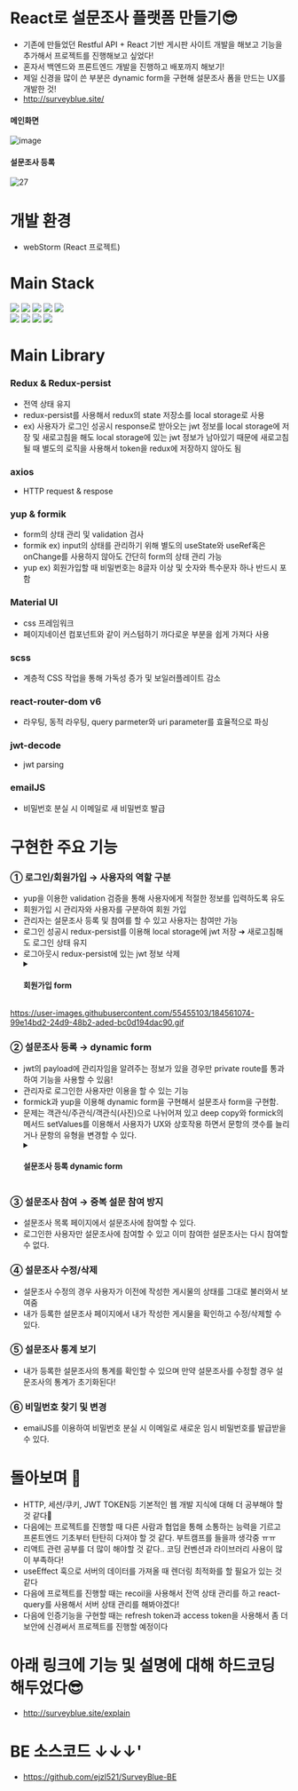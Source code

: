 # React로 설문조사 플랫폼 만들기😎
- 기존에 만들었던 Restful API + React 기반 게시판 사이트 개발을 해보고 기능을 추가해서 프로젝트를 진행해보고 싶었다!
- 혼자서 백엔드와 프론트엔드 개발을 진행하고 배포까지 해보기!
- 제일 신경을 많이 쓴 부분은 dynamic form을 구현해 설문조사 폼을 만드는 UX를 개발한 것!
- http://surveyblue.site/
#### 메인화면
  ![image](https://user-images.githubusercontent.com/55455103/184560430-4cc91e9a-74dd-453f-a138-fe4c09dcf239.png)
#### 설문조사 등록
![27](https://user-images.githubusercontent.com/55455103/184561074-99e14bd2-24d9-48b2-aded-bc0d194dac90.gif)

# 개발 환경
- webStorm (React 프로젝트)

# Main Stack
  <div>
  <img src="http://img.shields.io/badge/-JavaScript-F7DF1E?style=for-the-badge&logo=JavaScript&logoColor=white" />
  <img src="https://img.shields.io/badge/React-20232A?style=for-the-badge&logo=react&logoColor=61DAFB" />
  <img src="http://img.shields.io/badge/-HTML5-E34F26?style=for-the-badge&logo=HTML5&logoColor=white" />
  <img src="http://img.shields.io/badge/-CSS3-1572B6?style=for-the-badge&logo=CSS3&logoColor=white" />
  <img src="https://img.shields.io/badge/Redux-764ABC?style=for-the-badge&logo=Redux&logoColor=white">
  </div>
  <div>
  <img src="https://img.shields.io/badge/NGINX-009639?style=for-the-badge&logo=NGINX&logoColor=white">
  <img src="http://img.shields.io/badge/-Amazon AWS-232F3E?style=for-the-badge&logo=Amazon AWS&logoColor=white" />
  <img src="http://img.shields.io/badge/-Amazon S3-569A31?style=for-the-badge&logo=Amazon S3&logoColor=white" />
  <img src="http://img.shields.io/badge/-Amazon EC2-FF4F8B?style=for-the-badge&logo=Amazon EC2&logoColor=white" />
  </div>  

# Main Library
### Redux & Redux-persist
- 전역 상태 유지
- redux-persist를 사용해서 redux의 state 저장소를 local storage로 사용
- ex) 사용자가 로그인 성공시 response로 받아오는 jwt 정보를 local storage에 저장 및 새로고침을 해도 local storage에 있는 jwt 정보가 남아있기 때문에 새로고침 될 때 별도의 로직을 사용해서 token을 redux에 저장하지 않아도 됨
### axios
- HTTP request & respose
### yup & formik
- form의 상태 관리 및 validation 검사
- formik ex) input의 상태를 관리하기 위해 별도의 useState와 useRef혹은 onChange를 사용하지 않아도 간단히 form의 상태 관리 가능
- yup ex) 회원가입할 때 비밀번호는 8글자 이상 및 숫자와 특수문자 하나 반드시 포함
### Material UI
- css 프레임워크
- 페이지네이션 컴포넌트와 같이 커스텀하기 까다로운 부분을 쉽게 가져다 사용
### scss
- 계층적 CSS 작업을 통해 가독성 증가 및 보일러플레이트 감소
### react-router-dom v6
- 라우팅, 동적 라우팅, query parmeter와 uri parameter를 효율적으로 파싱
### jwt-decode
- jwt parsing
### emailJS
- 비밀번호 분실 시 이메일로 새 비밀번호 발급


# 구현한 주요 기능
### ➀ 로그인/회원가입 → 사용자의 역할 구분
- yup을 이용한 validation 검증을 통해 사용자에게 적절한 정보를 입력하도록 유도
- 회원가입 시 관리자와 사용자를 구분하여 회원 가입
- 관리자는 설문조사 등록 및 참여를 할 수 있고 사용자는 참여만 가능
- 로그인 성공시 redux-persist를 이용해 local storage에 jwt 저장 ➔ 새로고침해도 로그인 상태 유지
- 로그아웃시 redux-persist에 있는 jwt 정보 삭제
  <details>
    <summary><h4>회원가입 form</h4></summary>
    <div markdown="1">
    <img src="https://user-images.githubusercontent.com/55455103/188350768-52d74033-566f-426f-ba7e-134a13f27658.gif"/>
    </div>
  </details>
https://user-images.githubusercontent.com/55455103/184561074-99e14bd2-24d9-48b2-aded-bc0d194dac90.gif
### ➁ 설문조사 등록 → dynamic form
- jwt의 payload에 관리자임을 알려주는 정보가 있을 경우만 private route를 통과하여 기능을 사용할 수 있음!
- 관리자로 로그인한 사용자만 이용을 할 수 있는 기능
- formick과 yup을 이용해 dynamic form을 구현해서 설문조사 form을 구현함.
- 문제는 객관식/주관식/객관식(사진)으로 나뉘어져 있고 deep copy와 formick의 메서드 setValues를 이용해서 사용자가 UX와 상호작용 하면서 문항의 갯수를 늘리거나 문항의 유형을 변경할 수 있다.
  <details>
    <summary><h4>설문조사 등록 dynamic form</h4></summary>
    <div markdown="1">
    <img src="https://user-images.githubusercontent.com/55455103/184561074-99e14bd2-24d9-48b2-aded-bc0d194dac90.gif"/>
    </div>
  </details>
### ➂ 설문조사 참여 → 중복 설문 참여 방지
- 설문조사 목록 페이지에서 설문조사에 참여할 수 있다.
- 로그인한 사용자만 설문조사에 참여할 수 있고 이미 참여한 설문조사는 다시 참여할 수 없다.
### ➃ 설문조사 수정/삭제
- 설문조사 수정의 경우 사용자가 이전에 작성한 게시물의 상태를 그대로 불러와서 보여줌
- 내가 등록한 설문조사 페이지에서 내가 작성한 게시물을 확인하고 수정/삭제할 수 있다.

### ⑤ 설문조사 통계 보기
- 내가 등록한 설문조사의 통계를 확인할 수 있으며 만약 설문조사를 수정할 경우 설문조사의 통계가 초기화된다!

### ⑥ 비밀번호 찾기 및 변경
- emailJS를 이용하여 비밀번호 분실 시 이메일로 새로운 임시 비밀번호를 발급받을 수 있다.

# 돌아보며 📝
- HTTP, 세션/쿠키, JWT TOKEN등 기본적인 웹 개발 지식에 대해 더 공부해야 할 것 같다📝
- 다음에는 프로젝트를 진행할 때 다른 사람과 협업을 통해 소통하는 능력을 기르고 프론트엔드 기초부터 탄탄히 다져야 할 것 같다. 부트캠프를 들을까 생각중 ㅠㅠ
- 리액트 관련 공부를 더 많이 해야할 것 같다.. 코딩 컨벤션과 라이브러리 사용이 많이 부족하다!
- useEffect 훅으로 서버의 데이터를 가져올 때 렌더링 최적화를 할 필요가 있는 것 같다
- 다음에 프로젝트를 진행할 때는 recoil을 사용해서 전역 상태 관리를 하고 react-query를 사용해서 서버 상태 관리를 해봐야겠다!
- 다음에 인증기능을 구현할 때는 refresh token과 access token을 사용해서 좀 더 보안에 신경써서 프로젝트를 진행할 예정이다
# 아래 링크에 기능 및 설명에 대해 하드코딩 해두었다😎
- http://surveyblue.site/explain

# BE 소스코드 ↓↓↓'
- https://github.com/ejzl521/SurveyBlue-BE
